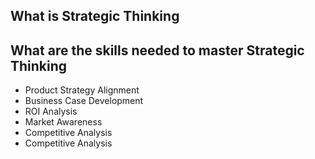 ## What is Strategic Thinking

## What are the skills needed to master Strategic Thinking 

- Product Strategy Alignment
- Business Case Development
- ROI Analysis
- Market Awareness
- Competitive Analysis 
- Competitive Analysis